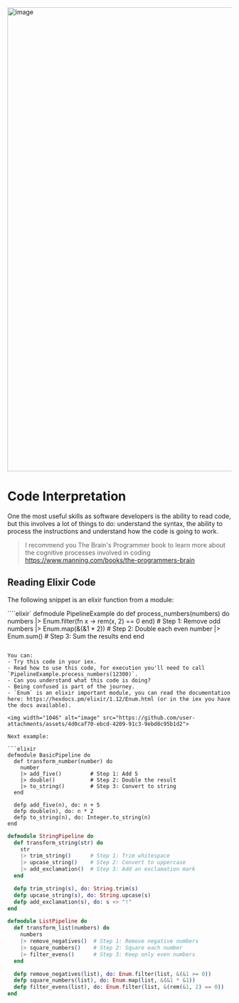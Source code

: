 <img width="1043" alt="image" src="https://github.com/user-attachments/assets/b1049f82-c167-4d63-b7d2-85890b016093">

# Code Interpretation

One the most useful skills as software developers is the ability to read code, but this involves a lot of things to do: understand the syntax, the ability to process the instructions and understand how the code is going to work. 

> I recommend you The Brain's Programmer book to learn more about the cognitive processes involved in coding https://www.manning.com/books/the-programmers-brain

## Reading Elixir Code

The following snippet is an elixir function from a module:

````elixir`
defmodule PipelineExample do
  def process_numbers(numbers) do
    numbers
    |> Enum.filter(fn x -> rem(x, 2) == 0 end) # Step 1: Remove odd numbers
    |> Enum.map(&(&1 * 2))                     # Step 2: Double each even number
    |> Enum.sum()                              # Step 3: Sum the results
  end
end
```

You can:
- Try this code in your iex.
- Read how to use this code, for execution you'll need to call `PipelineExample.process_numbers(12300)`.
- Can you understand what this code is doing?
- Being confused is part of the journey.
- `Enum` is an elixir important module, you can read the documentation here: https://hexdocs.pm/elixir/1.12/Enum.html (or in the iex you have the docs available).

<img width="1046" alt="image" src="https://github.com/user-attachments/assets/4d0caf70-ebcd-4209-91c3-9ebd8c95b1d2">

Next example:

```elixir
defmodule BasicPipeline do
  def transform_number(number) do
    number
    |> add_five()         # Step 1: Add 5
    |> double()           # Step 2: Double the result
    |> to_string()        # Step 3: Convert to string
  end

  defp add_five(n), do: n + 5
  defp double(n), do: n * 2
  defp to_string(n), do: Integer.to_string(n)
end
```

```elixir
defmodule StringPipeline do
  def transform_string(str) do
    str
    |> trim_string()      # Step 1: Trim whitespace
    |> upcase_string()    # Step 2: Convert to uppercase
    |> add_exclamation()  # Step 3: Add an exclamation mark
  end

  defp trim_string(s), do: String.trim(s)
  defp upcase_string(s), do: String.upcase(s)
  defp add_exclamation(s), do: s <> "!"
end
```

```elixir
defmodule ListPipeline do
  def transform_list(numbers) do
    numbers
    |> remove_negatives()  # Step 1: Remove negative numbers
    |> square_numbers()    # Step 2: Square each number
    |> filter_evens()      # Step 3: Keep only even numbers
  end

  defp remove_negatives(list), do: Enum.filter(list, &(&1 >= 0))
  defp square_numbers(list), do: Enum.map(list, &(&1 * &1))
  defp filter_evens(list), do: Enum.filter(list, &(rem(&1, 2) == 0))
end
```
